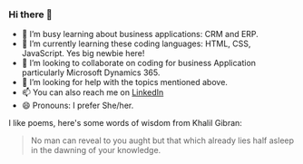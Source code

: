 ### Hi there 👋
- 🔭 I’m busy learning about business applications: CRM and ERP.
- 🌱 I’m currently learning these coding languages: HTML, CSS, JavaScript. Yes big newbie here!  
- 👯 I’m looking to collaborate on coding for business Application particularly Microsoft Dynamics 365.
- 🤔 I’m looking for help with the topics mentioned above. 
- 📫 You can also reach me on [LinkedIn](https://www.linkedin.com/in/catherinerosedurand/)
- 😄 Pronouns: I prefer She/her. 

I like poems, here's some words of wisdom from Khalil Gibran: 
>No man can reveal to you aught but that which already 
>lies half asleep in the dawning of your knowledge. 
<!--
**rosedrnd/rosedrnd** is a ✨ _special_ ✨ repository because its `README.md` (this file) appears on your GitHub profile.

Here are some ideas to get you started:


-->

